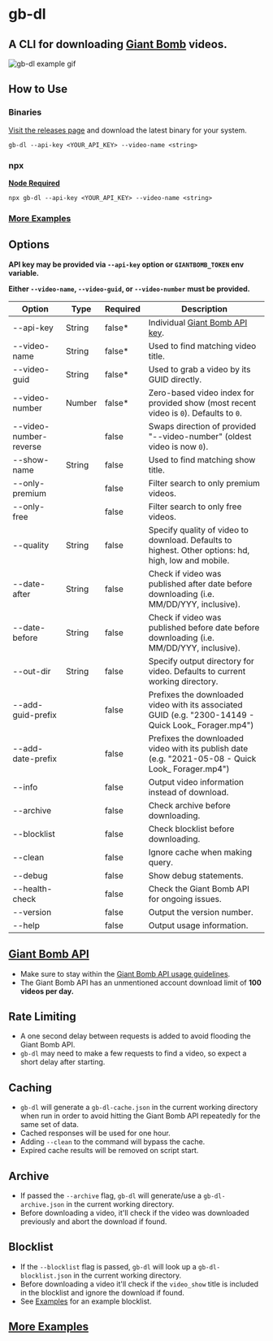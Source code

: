 # gb-dl

## A CLI for downloading [Giant Bomb](https://www.giantbomb.com) videos.

![gb-dl example gif](./docs/gb-dl-example.gif)

## How to Use

### Binaries

[Visit the releases page](https://github.com/lightpohl/gb-dl/releases) and download the latest binary for your system.

`gb-dl --api-key <YOUR_API_KEY> --video-name <string>`

### npx

**[Node Required](https://nodejs.org/en/)**

`npx gb-dl --api-key <YOUR_API_KEY> --video-name <string>`

### [More Examples](./examples/README.md)

## Options

**API key may be provided via `--api-key` option or `GIANTBOMB_TOKEN` env variable.**

**Either `--video-name`, `--video-guid`, or `--video-number` must be provided.**

| Option                 | Type   | Required | Description                                                                                           |
| ---------------------- | ------ | -------- | ----------------------------------------------------------------------------------------------------- |
| --api-key              | String | false\*  | Individual [Giant Bomb API key](https://www.giantbomb.com/api/).                                      |
| --video-name           | String | false\*  | Used to find matching video title.                                                                    |
| --video-guid           | String | false\*  | Used to grab a video by its GUID directly.                                                            |
| --video-number         | Number | false\*  | Zero-based video index for provided show (most recent video is `0`). Defaults to `0`.                 |
| --video-number-reverse |        | false    | Swaps direction of provided "--video-number" (oldest video is now `0`).                               |
| --show-name            | String | false    | Used to find matching show title.                                                                     |
| --only-premium         |        | false    | Filter search to only premium videos.                                                                 |
| --only-free            |        | false    | Filter search to only free videos.                                                                    |
| --quality              | String | false    | Specify quality of video to download. Defaults to highest. Other options: hd, high, low and mobile.   |
| --date-after           | String | false    | Check if video was published after date before downloading (i.e. MM/DD/YYY, inclusive).               |
| --date-before          | String | false    | Check if video was published before date before downloading (i.e. MM/DD/YYY, inclusive).              |
| --out-dir              | String | false    | Specify output directory for video. Defaults to current working directory.                            |
| --add-guid-prefix      |        | false    | Prefixes the downloaded video with its associated GUID (e.g. "2300-14149 - Quick Look\_ Forager.mp4") |
| --add-date-prefix      |        | false    | Prefixes the downloaded video with its publish date (e.g. "2021-05-08 - Quick Look\_ Forager.mp4")    |
| --info                 |        | false    | Output video information instead of download.                                                         |
| --archive              |        | false    | Check archive before downloading.                                                                     |
| --blocklist            |        | false    | Check blocklist before downloading.                                                                   |
| --clean                |        | false    | Ignore cache when making query.                                                                       |
| --debug                |        | false    | Show debug statements.                                                                                |
| --health-check         |        | false    | Check the Giant Bomb API for ongoing issues.                                                          |
| --version              |        | false    | Output the version number.                                                                            |
| --help                 |        | false    | Output usage information.                                                                             |

## [Giant Bomb API](https://www.giantbomb.com/api/)

- Make sure to stay within the [Giant Bomb API usage guidelines](https://www.giantbomb.com/api/).
- The Giant Bomb API has an unmentioned account download limit of **100 videos per day.**

## Rate Limiting

- A one second delay between requests is added to avoid flooding the Giant Bomb API.
- `gb-dl` may need to make a few requests to find a video, so expect a short delay after starting.

## Caching

- `gb-dl` will generate a `gb-dl-cache.json` in the current working directory when run in order to avoid hitting the Giant Bomb API repeatedly for the same set of data.
- Cached responses will be used for one hour.
- Adding `--clean` to the command will bypass the cache.
- Expired cache results will be removed on script start.

## Archive

- If passed the `--archive` flag, `gb-dl` will generate/use a `gb-dl-archive.json` in the current working directory.
- Before downloading a video, it'll check if the video was downloaded previously and abort the download if found.

## Blocklist

- If the `--blocklist` flag is passed, `gb-dl` will look up a `gb-dl-blocklist.json` in the current working directory.
- Before downloading a video it'll check if the `video_show` title is included in the blocklist and ignore the download if found.
- See [Examples](./examples) for an example blocklist.

## [More Examples](./examples)
